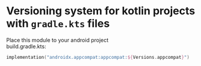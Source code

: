 # Versioning system for kotlin projects with `gradle.kts` files
Place this module to your android project
<br>build.gradle.kts:
``` kotlin
implementation("androidx.appcompat:appcompat:${Versions.appcompat}")
```